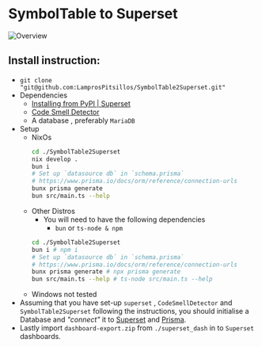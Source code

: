 # SymbolTable to Superset
![Overview](https://github.com/LamprosPitsillos/SymbolTable2Database/assets/61395246/20c7077c-ae79-42ad-9d15-137283dbe540)

## Install instruction:
- `git clone "git@github.com:LamprosPitsillos/SymbolTable2Superset.git"`
- Dependencies
    - [Installing from PyPI | Superset](https://superset.apache.org/docs/installation/installing-superset-from-pypi)
    - [Code Smell Detector](https://github.com/LamprosPitsillos/Code-Smell-Detector)
    - A database , preferably `MariaDB`
- Setup
    - NixOs
        ```bash
        cd ./SymbolTable2Superset
        nix develop .
        bun i
        # Set up `datasource db` in `schema.prisma`
        # https://www.prisma.io/docs/orm/reference/connection-urls
        bunx prisma generate
        bun src/main.ts --help
        ```
    - Other Distros
        - You will need to have the following dependencies
            - `bun` or `ts-node & npm`
        ```bash
        cd ./SymbolTable2Superset
        bun i # npm i
        # Set up `datasource db` in `schema.prisma`
        # https://www.prisma.io/docs/orm/reference/connection-urls
        bunx prisma generate # npx prisma generate
        bun src/main.ts --help # ts-node src/main.ts --help
        ```
    - Windows not tested
- Assuming that you have set-up `superset` , `CodeSmellDetector` and `SymbolTable2Superset` following the instructions, you should initialise a Database and *"connect"* it to [Superset](https://superset.apache.org/docs/databases/installing-database-drivers) and [Prisma](https://www.prisma.io/docs/orm/reference/connection-urls).
- Lastly import `dashboard-export.zip` from `./superset_dash` in to `Superset` dashboards.
